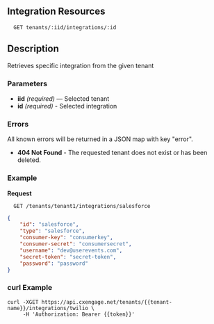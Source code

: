## Integration Resources

```
  GET tenants/:iid/integrations/:id
```

## Description

Retrieves specific integration from the given tenant


### Parameters

- **iid** _(required)_ — Selected tenant
- **id** _(required)_ - Selected integration

### Errors

All known errors will be returned in a JSON map with key "error".

- **404 Not Found** - The requested tenant does not exist or has been deleted.

### Example

**Request**

```
  GET /tenants/tenant1/integrations/salesforce
```

```json
{
    "id": "salesforce",
    "type": "salesforce",
    "consumer-key": "consumerkey",
    "consumer-secret": "consumersecret",
    "username": "dev@userevents.com",
    "secret-token": "secret-token",
    "password": "password"
}
```

### curl Example

```
curl -XGET https://api.cxengage.net/tenants/{{tenant-name}}/integrations/twilio \
     -H 'Authorization: Bearer {{token}}'
```

